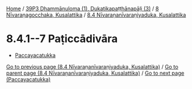 
[Home](/) / [39P3 Dhammānuloma (1), Dukatikapaṭṭhānapāḷi (3)](../...md) / [8 Nīvaraṇagocchaka, Kusalattika](...md) / [8.4 Nīvaraṇanīvaraṇiyaduka, Kusalattika](../39P3/8/8.4.md)

# 8.4.1--7 Paṭiccādivāra

* [Paccayacatukka](8.4.1--7/Paccayacatukka.md)

[Go to previous page (8.4 Nīvaraṇanīvaraṇiyaduka, Kusalattika)](../39P3/8/8.4.md) / [Go to parent page (8.4 Nīvaraṇanīvaraṇiyaduka, Kusalattika)](../39P3/8/8.4.md) / [Go to next page (Paccayacatukka)](8.4.1--7/Paccayacatukka.md)


